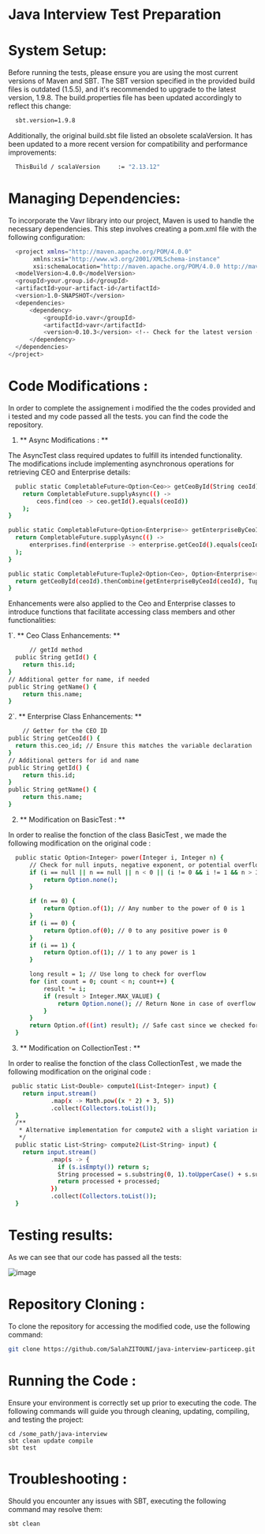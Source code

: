 # Java Interview Test Preparation

# System Setup:
Before running the tests, please ensure you are using the most current versions of Maven and SBT. The SBT version specified in the provided build files is outdated (1.5.5), and it's recommended to upgrade to the latest version, 1.9.8. The build.properties file has been updated accordingly to reflect this change:

  ```bash
    sbt.version=1.9.8
```

Additionally, the original build.sbt file listed an obsolete scalaVersion. It has been updated to a more recent version for compatibility and performance improvements:

  ```bash
    ThisBuild / scalaVersion     := "2.13.12"
```

# Managing Dependencies:
To incorporate the Vavr library into our project, Maven is used to handle the necessary dependencies. This step involves creating a pom.xml file with the following configuration:

  ```bash
    <project xmlns="http://maven.apache.org/POM/4.0.0"
         xmlns:xsi="http://www.w3.org/2001/XMLSchema-instance"
         xsi:schemaLocation="http://maven.apache.org/POM/4.0.0 http://maven.apache.org/xsd/maven-4.0.0.xsd">
    <modelVersion>4.0.0</modelVersion>
    <groupId>your.group.id</groupId>
    <artifactId>your-artifact-id</artifactId>
    <version>1.0-SNAPSHOT</version>
    <dependencies>
        <dependency>
            <groupId>io.vavr</groupId>
            <artifactId>vavr</artifactId>
            <version>0.10.3</version> <!-- Check for the latest version -->
        </dependency>
    </dependencies>
</project>
```

# Code Modifications :
In order to complete the assignement i modified the the codes provided and i tested and my code passed all the tests.
you can find the code the repository.

1. ** Async Modifications : **
   
The AsyncTest class required updates to fulfill its intended functionality. The modifications include implementing asynchronous operations for retrieving CEO and Enterprise details:

```bash
  public static CompletableFuture<Option<Ceo>> getCeoById(String ceoId) {
    return CompletableFuture.supplyAsync(() -> 
        ceos.find(ceo -> ceo.getId().equals(ceoId))
    );
}

public static CompletableFuture<Option<Enterprise>> getEnterpriseByCeoId(String ceoId) {
  return CompletableFuture.supplyAsync(() -> 
      enterprises.find(enterprise -> enterprise.getCeoId().equals(ceoId))
  );
}

public static CompletableFuture<Tuple2<Option<Ceo>, Option<Enterprise>>> getCEOAndEnterprise(String ceoId) {
  return getCeoById(ceoId).thenCombine(getEnterpriseByCeoId(ceoId), Tuple::of);
}
```

Enhancements were also applied to the Ceo and Enterprise classes to introduce functions that facilitate accessing class members and other functionalities:

1`. ** Ceo Class Enhancements: **

  ```bash
        // getId method
    public String getId() {
      return this.id;
  }
  // Additional getter for name, if needed
  public String getName() {
      return this.name;
  }
```

2`. ** Enterprise Class Enhancements: **


  ```bash
      // Getter for the CEO ID
  public String getCeoId() {
    return this.ceo_id; // Ensure this matches the variable declaration
  }
  // Additional getters for id and name
  public String getId() {
      return this.id;
  }
  public String getName() {
      return this.name;
  }
```

2. ** Modification on BasicTest : **

In order to realise the fonction of the class BasicTest , we made the following modification on the original code :

```bash
  public static Option<Integer> power(Integer i, Integer n) {
      // Check for null inputs, negative exponent, or potential overflow conditions
      if (i == null || n == null || n < 0 || (i != 0 && i != 1 && n > 30)) { // Example overflow condition
          return Option.none();
      }

      if (n == 0) {
          return Option.of(1); // Any number to the power of 0 is 1
      }
      if (i == 0) {
          return Option.of(0); // 0 to any positive power is 0
      }
      if (i == 1) {
          return Option.of(1); // 1 to any power is 1
      }

      long result = 1; // Use long to check for overflow
      for (int count = 0; count < n; count++) {
          result *= i;
          if (result > Integer.MAX_VALUE) {
              return Option.none(); // Return None in case of overflow
          }
      }
      return Option.of((int) result); // Safe cast since we checked for overflow
  }
```
3. ** Modification on CollectionTest : **
   
In order to realise the fonction of the class CollectionTest , we made the following modification on the original code :

```bash
 public static List<Double> compute1(List<Integer> input) {
    return input.stream()
            .map(x -> Math.pow((x * 2) + 3, 5))
            .collect(Collectors.toList());
  }
  /**
   * Alternative implementation for compute2 with a slight variation in style.
   */
  public static List<String> compute2(List<String> input) {
    return input.stream()
            .map(s -> {
              if (s.isEmpty()) return s;
              String processed = s.substring(0, 1).toUpperCase() + s.substring(1).toLowerCase();
              return processed + processed;
            })
            .collect(Collectors.toList());
  }
```
# Testing results:
As we can see that our code has passed all the tests:

![image](https://github.com/SalahZITOUNI/java-interview-particeep/assets/157633302/e6468b76-23e8-4500-a338-b0686c38ad43)



# Repository Cloning : 
To clone the repository for accessing the modified code, use the following command:

```bash
git clone https://github.com/SalahZITOUNI/java-interview-particeep.git
```

# Running the Code :
Ensure your environment is correctly set up prior to executing the code. The following commands will guide you through cleaning, updating, compiling, and testing the project:

```
cd /some_path/java-interview
sbt clean update compile
sbt test
```

# Troubleshooting :
Should you encounter any issues with SBT, executing the following command may resolve them:

```bash
sbt clean
```
